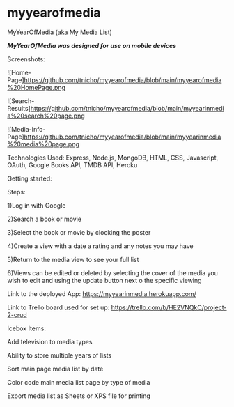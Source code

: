 # myyearofmedia

MyYearOfMedia (aka My Media List)

***MyYearOfMedia was designed for use on mobile devices***

Screenshots:

![Home-Page]https://github.com/tnicho/myyearofmedia/blob/main/myyearofmedia%20HomePage.png

![Search-Results]https://github.com/tnicho/myyearofmedia/blob/main/myyearinmedia%20search%20page.png

![Media-Info-Page]https://github.com/tnicho/myyearofmedia/blob/main/myyearinmedia%20media%20page.png

Technologies Used: Express, Node.js, MongoDB, HTML, CSS, Javascript, OAuth, Google Books API, TMDB API, Heroku

Getting started:

Steps:

1)Log in with Google

2)Search a book or movie

3)Select the book or movie by clocking the poster

4)Create a view with a date a rating and any notes you may have

5)Return to the media view to see your full list

6)Views can be edited or deleted by selecting the cover of the media you wish to edit 
    and using the update button next o the specific viewing
    
Link to the deployed App: https://myyearinmedia.herokuapp.com/

Link to Trello board used for set up: https://trello.com/b/HE2VNQkC/project-2-crud

Icebox Items:

Add television to media types

Ability to store multiple years of lists

Sort main page media list by date

Color code main media list page by type of media 

Export media list as Sheets or XPS file for printing
